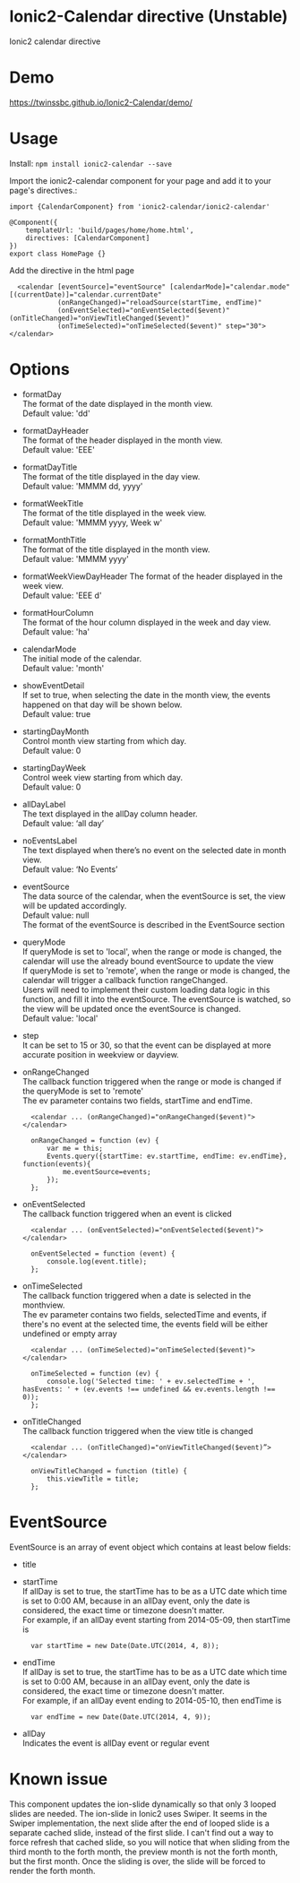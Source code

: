 # Ionic2-Calendar directive (Unstable)

Ionic2 calendar directive

# Demo
https://twinssbc.github.io/Ionic2-Calendar/demo/

# Usage

Install: `npm install ionic2-calendar --save`

Import the ionic2-calendar component for your page and add it to your page's directives.:

```
import {CalendarComponent} from 'ionic2-calendar/ionic2-calendar'

@Component({
    templateUrl: 'build/pages/home/home.html',
    directives: [CalendarComponent]
})
export class HomePage {}
```

Add the directive in the html page

      <calendar [eventSource]="eventSource" [calendarMode]="calendar.mode" [(currentDate)]="calendar.currentDate"
                (onRangeChanged)="reloadSource(startTime, endTime)"
                (onEventSelected)="onEventSelected($event)" (onTitleChanged)="onViewTitleChanged($event)"
                (onTimeSelected)="onTimeSelected($event)" step="30"></calendar>


# Options

* formatDay    
The format of the date displayed in the month view.    
Default value: 'dd'
* formatDayHeader    
The format of the header displayed in the month view.    
Default value: 'EEE'
* formatDayTitle    
The format of the title displayed in the day view.    
Default value: 'MMMM dd, yyyy'
* formatWeekTitle    
The format of the title displayed in the week view.    
Default value: 'MMMM yyyy, Week w'
* formatMonthTitle    
The format of the title displayed in the month view.    
Default value: 'MMMM yyyy'
* formatWeekViewDayHeader
The format of the header displayed in the week view.    
Default value: 'EEE d'
* formatHourColumn    
The format of the hour column displayed in the week and day view.    
Default value: 'ha'
* calendarMode    
The initial mode of the calendar.    
Default value: 'month'
* showEventDetail    
If set to true, when selecting the date in the month view, the events happened on that day will be shown below.    
Default value: true
* startingDayMonth    
Control month view starting from which day.    
Default value: 0
* startingDayWeek    
Control week view starting from which day.    
Default value: 0
* allDayLabel    
The text displayed in the allDay column header.    
Default value: ‘all day’
* noEventsLabel    
The text displayed when there’s no event on the selected date in month view.    
Default value: ‘No Events’
* eventSource    
The data source of the calendar, when the eventSource is set, the view will be updated accordingly.    
Default value: null    
The format of the eventSource is described in the EventSource section
* queryMode    
If queryMode is set to 'local', when the range or mode is changed, the calendar will use the already bound eventSource to update the view    
If queryMode is set to 'remote', when the range or mode is changed, the calendar will trigger a callback function rangeChanged.    
Users will need to implement their custom loading data logic in this function, and fill it into the eventSource. The eventSource is watched, so the view will be updated once the eventSource is changed.    
Default value: 'local'
* step    
It can be set to 15 or 30, so that the event can be displayed at more accurate position in weekview or dayview.
* onRangeChanged    
The callback function triggered when the range or mode is changed if the queryMode is set to 'remote'    
The ev parameter contains two fields, startTime and endTime.

        <calendar ... (onRangeChanged)="onRangeChanged($event)"></calendar>

        onRangeChanged = function (ev) {
            var me = this;
            Events.query({startTime: ev.startTime, endTime: ev.endTime}, function(events){
                me.eventSource=events;
            });
        };

* onEventSelected    
The callback function triggered when an event is clicked

        <calendar ... (onEventSelected)="onEventSelected($event)"></calendar>

        onEventSelected = function (event) {
            console.log(event.title);
        };

* onTimeSelected    
The callback function triggered when a date is selected in the monthview.    
The ev parameter contains two fields, selectedTime and events, if there's no event at the selected time, the events field will be either undefined or empty array

        <calendar ... (onTimeSelected)="onTimeSelected($event)"></calendar>
        
        onTimeSelected = function (ev) {
            console.log('Selected time: ' + ev.selectedTime + ', hasEvents: ' + (ev.events !== undefined && ev.events.length !== 0));
        };

* onTitleChanged    
The callback function triggered when the view title is changed

        <calendar ... (onTitleChanged)="onViewTitleChanged($event)”></calendar>
        
        onViewTitleChanged = function (title) {
            this.viewTitle = title;
        };

# EventSource

EventSource is an array of event object which contains at least below fields:

* title
* startTime    
If allDay is set to true, the startTime has to be as a UTC date which time is set to 0:00 AM, because in an allDay event, only the date is considered, the exact time or timezone doesn't matter.    
For example, if an allDay event starting from 2014-05-09, then startTime is

        var startTime = new Date(Date.UTC(2014, 4, 8));

* endTime    
If allDay is set to true, the startTime has to be as a UTC date which time is set to 0:00 AM, because in an allDay event, only the date is considered, the exact time or timezone doesn't matter.    
For example, if an allDay event ending to 2014-05-10, then endTime is

        var endTime = new Date(Date.UTC(2014, 4, 9));

* allDay    
Indicates the event is allDay event or regular event

# Known issue
This component updates the ion-slide dynamically so that only 3 looped slides are needed.
The ion-slide in Ionic2 uses Swiper. It seems in the Swiper implementation, the next slide after the end of looped slide is a separate cached slide, instead of the first slide.
I can't find out a way to force refresh that cached slide, so you will notice that when sliding from the third month to the forth month, the preview month is not the forth month, but the first month.
Once the sliding is over, the slide will be forced to render the forth month.
